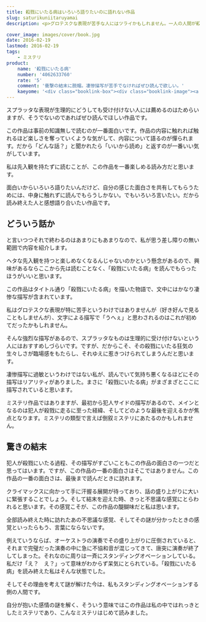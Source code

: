 ```yaml
---
title: 殺戮にいたる病はいろいろ語りたいのに語れない作品
slug: saturikuniitaruyamai
description: <p>グロテスクな表現が苦手な人にはツライかもしれません。一人の人間が殺戮にいたる過程を生々しく描写していて、そのあまりの臨場感に目が離せなくなりました。読み終わった後に訪れる不思議な感覚を楽しんで欲しい、「とにかく読め」な作品でした。</p>

cover_image: images/cover/book.jpg
date: 2016-02-19
lastmod: 2016-02-19
tags: 
    - ミステリ
product:
    name: '殺戮にいたる病'
    number: '4062633760'
    rate: '5'
    comment: '衝撃の結末に脱帽。凄惨描写が苦手でなければぜひ読んで欲しい。'
    kaeyome: '<div class="booklink-box"><div class="booklink-image"><a href="http://www.amazon.co.jp/exec/obidos/asin/4062633760/illusionspace-22/" target="_blank" rel="nofollow" ><img src="http://ecx.images-amazon.com/images/I/51ZFXH5NEPL._SL160_.jpg" style="border: none;" /></a></div><div class="booklink-info"><div class="booklink-name"><a href="http://www.amazon.co.jp/exec/obidos/asin/4062633760/illusionspace-22/" target="_blank" rel="nofollow" >殺戮にいたる病 (講談社文庫)</a><div class="booklink-powered-date">posted with <a href="http://yomereba.com" rel="nofollow" target="_blank">ヨメレバ</a></div></div><div class="booklink-detail">我孫子 武丸 講談社 1996-11-14    </div><div class="booklink-link2"><div class="shoplinkamazon"><a href="http://www.amazon.co.jp/exec/obidos/asin/4062633760/illusionspace-22/" target="_blank" rel="nofollow" >Amazon</a></div><div class="shoplinkkindle"><a href="http://www.amazon.co.jp/exec/obidos/ASIN/B00FOKKQ5A/illusionspace-22/" target="_blank" rel="nofollow" >Kindle</a></div><div class="shoplinkrakuten"><a href="http://hb.afl.rakuten.co.jp/hgc/11acbc01.369b1bf6.11acbc02.cabf9fe9/?pc=http%3A%2F%2Fbooks.rakuten.co.jp%2Frb%2F842987%2F%3Fscid%3Daf_ich_link_urltxt%26m%3Dhttp%3A%2F%2Fm.rakuten.co.jp%2Fev%2Fbook%2F" target="_blank" rel="nofollow" >楽天ブックス</a></div>                  	  <div class="shoplinkkino"><a href="http://ck.jp.ap.valuecommerce.com/servlet/referral?sid=3085416&pid=882196163&vc_url=http%3A%2F%2Fwww.kinokuniya.co.jp%2Ff%2Fdsg-01-9784062633765" target="_blank" rel="nofollow" >紀伊國屋書店<img src="http://ad.jp.ap.valuecommerce.com/servlet/gifbanner?sid=3085416&pid=882196163" height="1" width="1" border="0"></a></div>	  	  	</div></div><div class="booklink-footer"></div></div>'
---
```


<p>スプラッタな表現が生理的にどうしても受け付けない人には薦めるのはためらいますが、そうでないのであればぜひ読んでほしい作品です。</p>
<p>この作品は事前の知識無しで読むのが一番面白いです。作品の内容に触れれば触れるほど楽しさを奪っていくような気がして、内容について語るのが憚られます。だから「どんな話？」と聞かれたら「いいから読め」と返すのが一番いい気がしています。</p>
<p>私は先入観を持たずに読むことが、この作品を一番楽しめる読み方だと思います。</p>
<p>面白いからいろいろ語りたいんだけど、自分の感じた面白さを共有してもらうためには、中身に触れずに読んでもらうしかない。でもいろいろ言いたい。だから読み終えた人と感想語り合いたい作品です。</p>
<h2>どういう話か</h2>
<p>と言いつつそれで終わるのはあまりにもあまりなので、私が思う差し障りの無い範囲で内容を紹介します。</p>
<p>ヘタな先入観を持つと楽しめなくなるんじゃないのかという懸念があるので、興味があるならここから先は読むことなく、「殺戮にいたる病」を読んでもらったほうがいいと思います。</p>
<p>この作品はタイトル通り「殺戮にいたる病」を描いた物語で、文中にはかなり凄惨な描写が含まれています。</p>
<p>私はグロテスクな表現が特に苦手というわけではありませんが（好き好んで見ることもしませんが）、文字による描写で「うへぇ」と思わされるのはこれが初めてだったかもしれません。</p>
<p>そんな強烈な描写があるので、スプラッタなものは生理的に受け付けないという人にはおすすめしづらいです。ですが、だからこそ、その殺戮にいたる狂気の生々しさが臨場感をもたらし、それゆえに惹きつけられてしまうんだと思います。</p>
<p>凄惨描写に過敏というわけではない私が、読んでいて気持ち悪くなるほどにその描写はリアリティがありました。まさに「殺戮にいたる病」がまざまざとここに描写されていると思います。</p>
<p>ミステリ作品ではありますが、最初から犯人サイドの描写があるので、メインとなるのは犯人が殺戮に走るに至った経緯、そしてどのような最後を迎えるかが焦点となります。ミステリの類型で言えば倒叙ミステリにあたるのかもしれません。</p>
<h2>驚きの結末</h2>
<p>犯人が殺戮にいたる過程、その描写がすごいこともこの作品の面白さの一つだと思ってはいます。ですが、この作品の一番の面白さはそこではありません。この作品の一番の面白さは、最後まで読んだときに訪れます。</p>
<p>クライマックスに向かって手に汗握る展開が待っており、話の盛り上がりに大いに緊張することでしょう。そして結末を迎えた時、きっと不思議な感覚にとらわれると思います。その感覚こそが、この作品の醍醐味だと私は思います。</p>
<p>全部読み終えた時に訪れたあの不思議な感覚、そしてその謎が分かったときの感覚といったらもう、言葉にならないです。</p>
<p>例えていうならば、オーケストラの演奏でその盛り上がりに圧倒されていると、それまで完璧だった演奏の中に急に不協和音が混じってきて、唐突に演奏が終了してしまった。それなのに周りは一斉にスタンディングオベーションしている。私だけ「え？　え？」って意味がわからず呆気にとられている。「殺戮にいたる病」を読み終えた私はそんな状態でした。</p>
<p>そしてその理由を考えて謎が解けた今は、私もスタンディングオベーションする側の人間です。</p>
<p>自分が抱いた感情の謎を解く、そういう意味ではこの作品は私の中ではれっきとしたミステリであり、こんなミステリはじめて読みました。</p>

  
